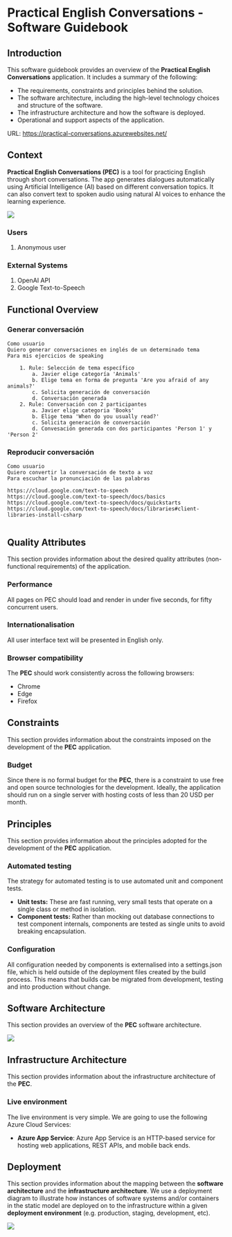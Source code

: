 # Practical English Conversations - Software Guidebook

## Introduction

This software guidebook provides an overview of the **Practical English Conversations** application. It includes a summary of the following:

- The requirements, constraints and principles behind the solution.
- The software architecture, including the high-level technology choices and structure of the software.
- The infrastructure architecture and how the software is deployed.
- Operational and support aspects of the application.

URL: https://practical-conversations.azurewebsites.net/

## Context

**Practical English Conversations (PEC)** is a tool for practicing English through short conversations. The app generates dialogues automatically using Artificial Intelligence (AI) based on different conversation topics. It can also convert text to spoken audio using natural AI voices to enhance the learning experience.

![](https://drive.google.com/uc?id=1okfJsxle5fxlpleZg81x_dR984MvEVrN)

### Users

1. Anonymous user

### External Systems

1. OpenAI API
2. Google Text-to-Speech

## Functional Overview

### Generar conversación

```
Como usuario
Quiero generar conversaciones en inglés de un determinado tema
Para mis ejercicios de speaking

    1. Rule: Selección de tema específico
        a. Javier elige categoría 'Animals'
        b. Elige tema en forma de pregunta 'Are you afraid of any animals?'
        c. Solicita generación de conversación
        d. Conversación generada
    2. Rule: Conversación con 2 participantes
        a. Javier elige categoria 'Books'
        b. Elige tema 'When do you usually read?'
        c. Solicita generación de conversación
        d. Convesación generada con dos participantes 'Person 1' y 'Person 2'
```

### Reproducir conversación

```
Como usuario
Quiero convertir la conversación de texto a voz
Para escuchar la pronunciación de las palabras

https://cloud.google.com/text-to-speech
https://cloud.google.com/text-to-speech/docs/basics
https://cloud.google.com/text-to-speech/docs/quickstarts
https://cloud.google.com/text-to-speech/docs/libraries#client-libraries-install-csharp


```

## Quality Attributes

This section provides information about the desired quality attributes (non-functional requirements) of the application.

### Performance

All pages on PEC should load and render in under five seconds, for fifty concurrent users.

### Internationalisation

All user interface text will be presented in English only.

### Browser compatibility

The **PEC** should work consistently across the following browsers:

- Chrome
- Edge
- Firefox

## Constraints

This section provides information about the constraints imposed on the development of the **PEC** application.

### Budget

Since there is no formal budget for the **PEC**, there is a constraint to use free and open source technologies for the development. Ideally, the application should run on a single server with hosting costs of less than 20 USD per month.

## Principles

This section provides information about the principles adopted for the development of the **PEC** application.

### Automated testing

The strategy for automated testing is to use automated unit and component tests.

- **Unit tests:** These are fast running, very small tests that operate on a single class or method in isolation.
- **Component tests:** Rather than mocking out database connections to test component internals, components are tested as single units to avoid breaking encapsulation.

### Configuration

All configuration needed by components is externalised into a settings.json file, which is held outside of the deployment files created by the build process. This means that builds can be migrated from development, testing and into production without change.

## Software Architecture

This section provides an overview of the **PEC** software architecture.

![](https://drive.google.com/uc?id=1okIcOPlnTI9U9f-JOniSMSzDJxr0TWQK)

## Infrastructure Architecture

This section provides information about the infrastructure architecture of the **PEC**.

### Live environment

The live environment is very simple. We are going to use the following Azure Cloud Services:

- **Azure App Service**: Azure App Service is an HTTP-based service for hosting web applications, REST APIs, and mobile back ends.

## Deployment

This section provides information about the mapping between the **software architecture** and the **infrastructure architecture**. We use a deployment diagram to illustrate how instances of software systems and/or containers in the static model are deployed on to the infrastructure within a given **deployment environment** (e.g. production, staging, development, etc).

![](https://drive.google.com/uc?id=1olofdhS_S1JiJaP01DhclX2bOKI0x7SN)
